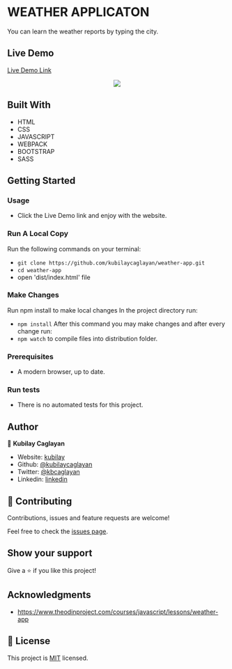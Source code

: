 # WEATHER APPLICATON

You can learn the weather reports by typing the city.

## Live Demo

[Live Demo Link]()

<p align="center">
  <img src="https://user-images.githubusercontent.com/60448833/88192695-82f31580-cc45-11ea-896d-5c7ca3f0348d.gif">
</p>

## Built With

- HTML
- CSS
- JAVASCRIPT
- WEBPACK
- BOOTSTRAP
- SASS

## Getting Started

### Usage

- Click the Live Demo link and enjoy with the website.

### Run A Local Copy

Run the following commands on your terminal:
- `git clone https://github.com/kubilaycaglayan/weather-app.git`
- `cd weather-app`
- open 'dist/index.html' file

### Make Changes

Run npm install to make local changes
In the project directory run:
- `npm install`
After this command you may make changes and after every change run:
- `npm watch` to compile files into distribution folder.

### Prerequisites

- A modern browser, up to date.

### Run tests

- There is no automated tests for this project.

## Author

👤 **Kubilay Caglayan**

- Website: [kubilay](https://kubilaycaglayan.com)
- Github: [@kubilaycaglayan](https://github.com/kubilaycaglayan)
- Twitter: [@kbcaglayan](https://twitter.com/kbcaglayan)
- Linkedin: [linkedin](https://linkedin.com/in/kubilaycaglayan)

## 🤝 Contributing

Contributions, issues and feature requests are welcome!

Feel free to check the [issues page](https://github.com/kubilaycaglayan/weather-app/issues).

## Show your support

Give a ⭐️ if you like this project!

## Acknowledgments

- https://www.theodinproject.com/courses/javascript/lessons/weather-app

## 📝 License

This project is [MIT](LICENSE) licensed.
